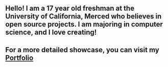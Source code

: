 ## Hello! I am a 17 year old freshman at the University of California, Merced who believes in open source projects. I am majoring in computer science, and I love creating!

## For a more detailed showcase, you can visit my <a href="https://portfolio-cherryyeti.vercel.app/" target="_blank">Portfolio</a>

